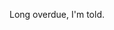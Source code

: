 <!--
.. title: Moving to Octopress on Github Pages
.. date: 2013/01/28 10:58
.. slug: moving-to-octopress-on-github-pages
.. link:
.. description:
.. tags: 
-->


Long overdue, I'm told.
